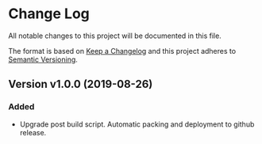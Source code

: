 # Change Log
All notable changes to this project will be documented in this file.

The format is based on [Keep a Changelog](http://keepachangelog.com/)
and this project adheres to [Semantic Versioning](http://semver.org/).

## Version v1.0.0 (2019-08-26)
### Added
- Upgrade post build script. Automatic packing and deployment to github release.